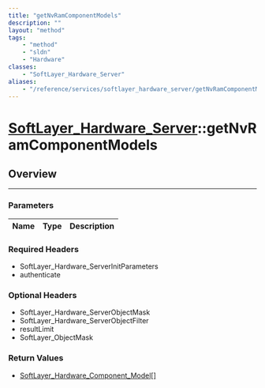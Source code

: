 ```yaml
---
title: "getNvRamComponentModels"
description: ""
layout: "method"
tags:
    - "method"
    - "sldn"
    - "Hardware"
classes:
    - "SoftLayer_Hardware_Server"
aliases:
    - "/reference/services/softlayer_hardware_server/getNvRamComponentModels"
---
```

# [SoftLayer_Hardware_Server](/reference/services/SoftLayer_Hardware_Server)::getNvRamComponentModels




## Overview 


-----

### Parameters 
|Name | Type | Description |
| --- | --- | --- |


### Required Headers
* SoftLayer_Hardware_ServerInitParameters
* authenticate


### Optional Headers
* SoftLayer_Hardware_ServerObjectMask
* SoftLayer_Hardware_ServerObjectFilter
* resultLimit
* SoftLayer_ObjectMask

### Return Values
* <a href='/reference/datatypes/SoftLayer_Hardware_Component_Model'>SoftLayer_Hardware_Component_Model[] </a>




